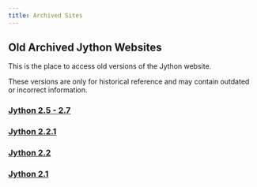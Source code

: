 ```yaml
---
title: Archived Sites
---
```

## Old Archived Jython Websites
This is the place to access old versions of the Jython website.

These versions are only for historical reference and may contain outdated or incorrect information.

### [Jython 2.5 - 2.7](https://jython.github.io/jython-old-sites/)

### [Jython 2.2.1](https://jython.github.io/jython-old-sites/archive/221/index.html)

### [Jython 2.2](https://jython.github.io/jython-old-sites/archive/22/index.html)

### [Jython 2.1](https://jython.github.io/jython-old-sites/archive/21/index.html)
